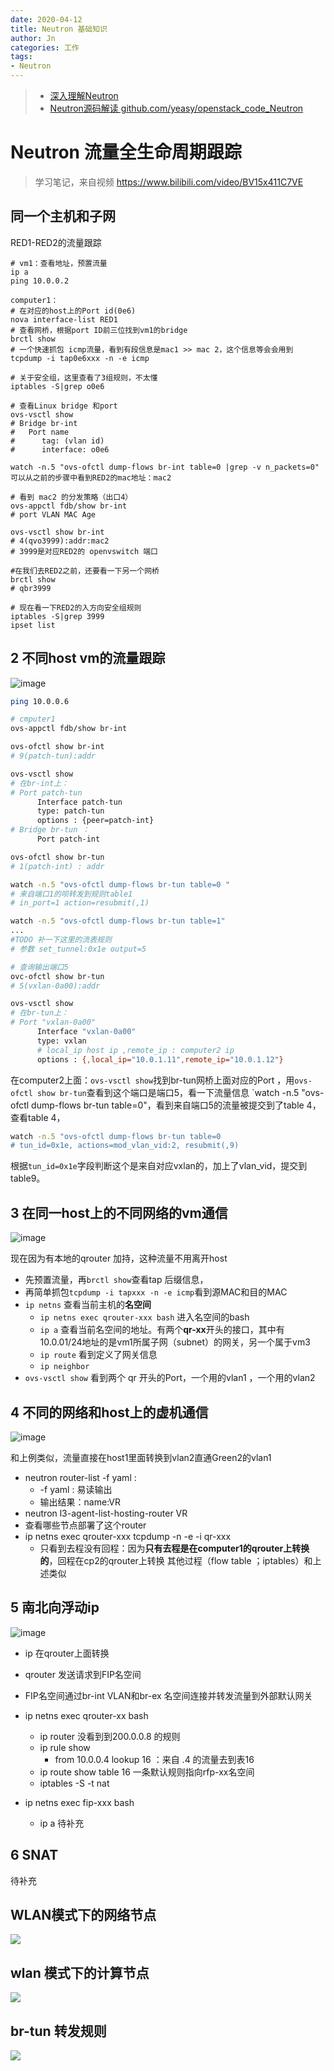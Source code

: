 ```yaml
---
date: 2020-04-12
title: Neutron 基础知识
author: Jn
categories: 工作
tags: 
- Neutron
---
```



> * [深入理解Neutron](https://github.com/yeasy/openstack_understand_Neutron/blob/master/SUMMARY.md)
> * [Neutron源码解读 github.com/yeasy/openstack_code_Neutron](https://github.com/yeasy/openstack_code_Neutron/blob/master/SUMMARY.md)

# Neutron 流量全生命周期跟踪
> 学习笔记，来自视频 https://www.bilibili.com/video/BV15x411C7VE 

## 同一个主机和子网
RED1-RED2的流量跟踪

```
# vm1：查看地址，预置流量
ip a
ping 10.0.0.2

computer1：
# 在对应的host上的Port id(0e6)
nova interface-list RED1
# 查看网桥，根据port ID前三位找到vm1的bridge
brctl show
# 一个快速抓包 icmp流量，看到有段信息是mac1 >> mac 2，这个信息等会会用到
tcpdump -i tap0e6xxx -n -e icmp

# 关于安全组，这里查看了3组规则，不太懂
iptables -S|grep o0e6

# 查看Linux bridge 和port
ovs-vsctl show
# Bridge br-int
#   Port name
#      tag: (vlan id)
#      interface: o0e6

watch -n.5 "ovs-ofctl dump-flows br-int table=0 |grep -v n_packets=0"
可以从之前的步骤中看到RED2的mac地址：mac2

# 看到 mac2 的分发策略（出口4）
ovs-appctl fdb/show br-int
# port VLAN MAC Age

ovs-vsctl show br-int
# 4(qvo3999):addr:mac2
# 3999是对应RED2的 openvswitch 端口

#在我们去RED2之前，还要看一下另一个网桥
brctl show
# qbr3999

# 现在看一下RED2的入方向安全组规则
iptables -S|grep 3999
ipset list
```

## 2 不同host vm的流量跟踪
![image](https://user-images.githubusercontent.com/27620242/79688707-95defe00-8282-11ea-9a86-d8fe79c38367.png)

```bash
ping 10.0.0.6

# cmputer1
ovs-appctl fdb/show br-int

ovs-ofctl show br-int
# 9(patch-tun):addr 

ovs-vsctl show
# 在br-int上：
# Port patch-tun
      Interface patch-tun
      type: patch-tun
      options : {peer=patch-int}
# Bridge br-tun ：
      Port patch-int

ovs-ofctl show br-tun
# 1(patch-int) : addr 

watch -n.5 "ovs-ofctl dump-flows br-tun table=0 "
# 来自端口1的呗转发到规则table1
# in_port=1 action=resubmit(,1)

watch -n.5 "ovs-ofctl dump-flows br-tun table=1"
...
#TODO 补一下这里的流表规则
# 参数 set_tunnel:0x1e output=5

# 查询输出端口5
ovc-ofctl show br-tun
# 5(vxlan-0a00):addr

ovs-vsctl show
# 在br-tun上：
# Port "vxlan-0a00"
      Interface "vxlan-0a00"
      type: vxlan
      # local_ip host ip ,remote_ip : computer2 ip
      options : {,local_ip="10.0.1.11",remote_ip="10.0.1.12"}
```
在computer2上面：`ovs-vsctl show`找到br-tun网桥上面对应的Port ，用`ovs-ofctl show br-tun`查看到这个端口是端口5，看一下流量信息 `watch -n.5 "ovs-ofctl dump-flows br-tun table=0"，看到来自端口5的流量被提交到了table 4，查看table 4，
```bash
watch -n.5 "ovs-ofctl dump-flows br-tun table=0
# tun_id=0x1e, actions=mod_vlan_vid:2, resubmit(,9)
```
根据`tun_id=0x1e`字段判断这个是来自对应vxlan的，加上了vlan_vid，提交到table9。

## 3 在同一host上的不同网络的vm通信

![image](https://user-images.githubusercontent.com/27620242/79690747-9ed5cc80-828e-11ea-82d4-553eb92b2bf2.png)

现在因为有本地的qrouter 加持，这种流量不用离开host
* 先预置流量，再`brctl show`查看tap 后缀信息，
* 再简单抓包`tcpdump -i tapxxx -n -e icmp`看到源MAC和目的MAC
* `ip netns` 查看当前主机的**名空间**
  * `ip netns exec qrouter-xxx bash` 进入名空间的bash
  * `ip a` 查看当前名空间的地址。有两个**qr-xx**开头的接口，其中有10.0.01/24地址的是vm1所属子网（subnet）的网关，另一个属于vm3
  * `ip route` 看到定义了网关信息
  * `ip neighbor` 
* `ovs-vsctl show` 看到两个 qr 开头的Port，一个用的vlan1 ，一个用的vlan2

## 4 不同的网络和host上的虚机通信

![image](https://user-images.githubusercontent.com/27620242/79691199-b3b35f80-8290-11ea-9267-91327b91e661.png)

和上例类似，流量直接在host1里面转换到vlan2直通Green2的vlan1
* neutron router-list -f yaml :
  * -f yaml : 易读输出
  * 输出结果：name:VR
*  neutron l3-agent-list-hosting-router VR
  * 查看哪些节点部署了这个router
* ip netns exec qrouter-xxx tcpdump -n -e -i qr-xxx
  * 只看到去程没有回程：因为**只有去程是在computer1的qrouter上转换的**，回程在cp2的qrouter上转换 
其他过程（flow table ；iptables）和上述类似

## 5 南北向浮动ip

![image](https://user-images.githubusercontent.com/27620242/79691594-2b828980-8293-11ea-918a-9df08b4c11cd.png)

* ip 在qrouter上面转换
* qrouter 发送请求到FIP名空间
* FIP名空间通过br-int VLAN和br-ex 名空间连接并转发流量到外部默认网关


* ip netns exec qrouter-xx bash 
  * ip router 没看到到200.0.0.8 的规则
  * ip rule show 
    * from 10.0.0.4 lookup 16 ：来自 .4 的流量去到表16
  * ip route show table 16 一条默认规则指向rfp-xx名空间
  * iptables -S -t nat
* ip netns exec fip-xxx bash 
  * ip a 待补充

## 6 SNAT

待补充



## WLAN模式下的网络节点
![](https://pic.downk.cc/item/5e918364504f4bcb0498a4a5.jpg)

## wlan 模式下的计算节点
![](https://pic.downk.cc/item/5e918837504f4bcb049d8667.jpg)

## br-tun 转发规则
![](https://pic.downk.cc/item/5e91c7c6504f4bcb04dcf0aa.jpg)
